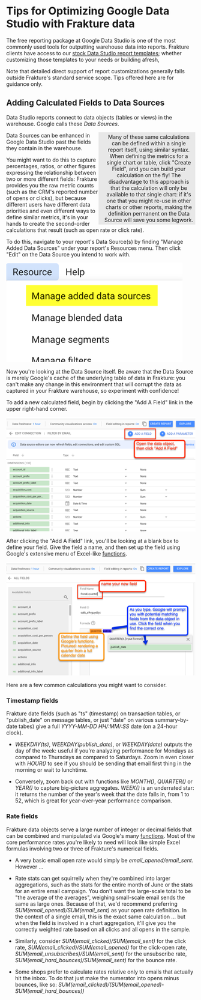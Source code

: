 # Tips for Optimizing Google Data Studio with Frakture data

The free reporting package at Google Data Studio is one of the most commonly used tools for outputting warehouse data into reports. Frakture clients have access to our [stock Data Studio report templates](reports/reports_gds); whether customizing those templates to your needs or building afresh,

Note that detailed direct support of report customizations generally falls outside Frakture's standard service scope. Tips offered here are for guidance only.

## Adding Calculated Fields to Data Sources

Data Studio reports connect to data objects (tables or views) in the warehouse. Google calls these _Data Sources_.

<div style="float:right; width:250px; padding:4px; background-color:#E8E8E8"><div style="position:relative; width:240px; float:right;" align=center>Many of these same calculations can be defined within a single report itself, using similar syntax. When defining the metrics for a single chart or table, click "Create Field", and you can build your calculation on the fly! The disadvantage to this approach is that the calculation will only be available to that single chart: if it's one that you might re-use in other charts or other reports, making the definition permanent on the Data Source will save you some legwork.</div></div>Data Sources can be enhanced in Google Data Studio past the fields they contain in the warehouse.

You might want to do this to capture percentages, ratios, or other figures expressing the relationship between two or more different fields: Frakture provides you the raw metric counts (such as the CRM's reported number of opens or clicks), but because different users have different data priorities and even different ways to define similar metrics, it's in your hands to create the second-order calculations that result (such as open rate or click rate).

To do this, navigate to your report's Data Source(s) by finding "Manage Added Data Sources" under your report's Resources menu. Then click "Edit" on the Data Source you intend to work with.

![Adding a field to your Google Data Studio source](gds_add_field_0.png)

Now you're looking at the Data Source itself. Be aware that the Data Source is merely Google's cache of the underlying table of data in Frakture: you can't make any change in this environment that will corrupt the data as captured in your Frakture warehouse, so experiment with confidence!

To add a new calculated field, begin by clicking the "Add A Field" link in the upper right-hand corner.

![Adding a field to your Google Data Studio source](gds_add_field_1.png)

After clicking the "Add A Field" link, you'll be looking at a blank box to define your field. Give the field a name, and then set up the field using Google's extensive menu of Excel-like [functions](https://support.google.com/datastudio/table/6379764?hl=en).

![Adding a field to your Google Data Studio source](gds_add_field_2.png)

Here are a few common calculations you might want to consider.

### Timestamp fields ###

Frakture date fields (such as "ts" (timestamp) on transaction tables, or "publish_date" on message tables, or just "date" on various summary-by-date tabes) give a full _YYYY-MM-DD HH/:MM/:SS_ date (on a 24-hour clock).

* _WEEKDAY(ts)_, _WEEKDAY(publish_date)_, or _WEEKDAY(date)_ outputs the day of the week: useful if you're analyzing performance for Mondays as compared to Thursdays as compared to Saturdays. Zoom in even closer with _HOUR()_ to see if you should be sending that email first thing in the morning or wait to lunchtime.

* Conversely, zoom back out with functions like _MONTH()_, _QUARTER()_ or _YEAR()_ to capture big-picture aggregates. _WEEK()_ is an underrated star: it returns the number of the year's week that the date falls in, from 1 to 52, which is great for year-over-year performance comparison.

### Rate fields ###

Frakture data objects serve a large number of integer or decimal fields that can be combined and manipulated via Google's many [functions](https://support.google.com/datastudio/table/6379764?hl=en). Most of the core performance rates you're likely to need will look like simple Excel formulas involving two or three of Frakture's numerical fields.

* A very basic email open rate would simply be _email_opened/email_sent_. However ...

* Rate stats can get squirrelly when they're combined into larger aggregations, such as the stats for the entire month of June or the stats for an entire email campaign. You don't want the large-scale total to be "the average of the averages", weighing small-scale email sends the same as large ones. Because of that, we'd recommend preferring _SUM(email_opened)/SUM(email_sent)_ as your open rate definition. In the context of a single email, this is the exact same calculation ... but when the field is involved in a chart aggregation, it'll give you the correctly weighted rate based on all clicks and all opens in the sample.

* Similarly, consider _SUM(email_clicked)/SUM(email_sent)_ for the click rate, _SUM(email_clicked)/SUM(email_opened)_ for the click-open rate, _SUM(email_unsubscribes)/SUM(email_sent)_ for the unsubscribe rate, _SUM(email_hard_bounces)/SUM(email_sent)_ for the bounce rate.

* Some shops prefer to calculate rates relative only to emails that actually hit the inbox. To do that just make the numerator into opens minus bounces, like so: _SUM(email_clicked)/(SUM(email_opened)-SUM(email_hard_bounces))_
